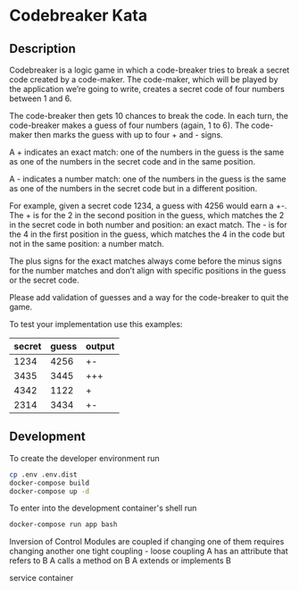 # Codebreaker Kata

## Description

Codebreaker is a logic game in which a code-breaker tries to break a secret code created by a code-maker. The code-maker, which will be played by the application we’re going to write, creates a secret code of four numbers between 1 and 6.

The code-breaker then gets 10 chances to break the code. In each turn, the code-breaker makes a guess of four numbers (again, 1 to 6). The code-maker then marks the guess with up to four + and - signs.

A + indicates an exact match: one of the numbers in the guess is the same as one of the numbers in the secret code and in the same position.

A - indicates a number match: one of the numbers in the guess is the same as one of the numbers in the secret code but in a different position.

For example, given a secret code 1234, a guess with 4256 would earn a +-. The + is for the 2 in the second position in the guess, which matches the 2 in the secret code in both number and position: an exact match. The - is for the 4 in the first position in the guess, which matches the 4 in the code but not in the same position: a number match.

The plus signs for the exact matches always come before the minus signs for the number matches and don’t align with specific positions in the guess or the secret code.

Please add validation of guesses and a way for the code-breaker to quit the game.

To test your implementation use this examples:

| secret | guess | output |
| ------ | ----- | ------ |
| 1234   | 4256  | +-     |
| 3435   | 3445  | +++    |
| 4342   | 1122  | +      |
| 2314   | 3434  | +-     |

## Development

To create the developer environment run

```bash
cp .env .env.dist
docker-compose build
docker-compose up -d
```

To enter into the development container's shell run

```bash
docker-compose run app bash
```



Inversion of Control
Modules are coupled if changing one of them requires changing another one
tight coupling - loose coupling
A has an attribute that refers to B
A calls a method on B
A extends or implements B

service container
